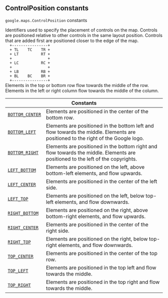 
<h2 id="ControlPosition">ControlPosition constants</h2>
<p>
<code><span itemprop="path">google.maps</span>.<span itemprop="name">ControlPosition</span></code>
constants
</p>
<p>Identifiers used to specify the placement of controls on the map. Controls are positioned relative to other controls in the same layout position. Controls that are added first are positioned closer to the edge of the map. <code> <br>&nbsp;&nbsp;+----------------+ <br>&nbsp;&nbsp;+&nbsp;TL&nbsp;&nbsp;&nbsp;&nbsp;TC&nbsp;&nbsp;&nbsp;&nbsp;TR + <br>&nbsp;&nbsp;+&nbsp;LT&nbsp;&nbsp;&nbsp;&nbsp;&nbsp;&nbsp;&nbsp;&nbsp;&nbsp;&nbsp;RT + <br>&nbsp;&nbsp;+&nbsp;&nbsp;&nbsp;&nbsp;&nbsp;&nbsp;&nbsp;&nbsp;&nbsp;&nbsp;&nbsp;&nbsp;&nbsp;&nbsp;&nbsp;&nbsp;+ <br>&nbsp;&nbsp;+&nbsp;LC&nbsp;&nbsp;&nbsp;&nbsp;&nbsp;&nbsp;&nbsp;&nbsp;&nbsp;&nbsp;RC + <br>&nbsp;&nbsp;+&nbsp;&nbsp;&nbsp;&nbsp;&nbsp;&nbsp;&nbsp;&nbsp;&nbsp;&nbsp;&nbsp;&nbsp;&nbsp;&nbsp;&nbsp;&nbsp;+ <br>&nbsp;&nbsp;+&nbsp;LB&nbsp;&nbsp;&nbsp;&nbsp;&nbsp;&nbsp;&nbsp;&nbsp;&nbsp;&nbsp;RB + <br>&nbsp;&nbsp;+&nbsp;BL&nbsp;&nbsp;&nbsp;&nbsp;BC&nbsp;&nbsp;&nbsp;&nbsp;BR + <br>&nbsp;&nbsp;+----------------+ <br></code> Elements in the top or bottom row flow towards the middle of the row. Elements in the left or right column flow towards the middle of the column.</p>
<div class="devsite-table-wrapper"><table class="constants responsive" summary="ControlPosition constants">
<thead>
<tr><th colspan="2">Constants</th>
</tr></thead>
<tbody>
<tr id="ControlPosition.BOTTOM_CENTER">
<td itemprop="property"><code><a class="secret-link" href="#ControlPosition.BOTTOM_CENTER"><span>BOTTOM_CENTER</span></a></code></td>
<td>Elements are positioned in the center of the bottom row.</td>
</tr>
<tr id="ControlPosition.BOTTOM_LEFT">
<td itemprop="property"><code><a class="secret-link" href="#ControlPosition.BOTTOM_LEFT"><span>BOTTOM_LEFT</span></a></code></td>
<td>Elements are positioned in the bottom left and flow towards the middle. Elements are positioned to the right of the Google logo.</td>
</tr>
<tr id="ControlPosition.BOTTOM_RIGHT">
<td itemprop="property"><code><a class="secret-link" href="#ControlPosition.BOTTOM_RIGHT"><span>BOTTOM_RIGHT</span></a></code></td>
<td>Elements are positioned in the bottom right and flow towards the middle. Elements are positioned to the left of the copyrights.</td>
</tr>
<tr id="ControlPosition.LEFT_BOTTOM">
<td itemprop="property"><code><a class="secret-link" href="#ControlPosition.LEFT_BOTTOM"><span>LEFT_BOTTOM</span></a></code></td>
<td>Elements are positioned on the left, above bottom-left elements, and flow upwards.</td>
</tr>
<tr id="ControlPosition.LEFT_CENTER">
<td itemprop="property"><code><a class="secret-link" href="#ControlPosition.LEFT_CENTER"><span>LEFT_CENTER</span></a></code></td>
<td>Elements are positioned in the center of the left side.</td>
</tr>
<tr id="ControlPosition.LEFT_TOP">
<td itemprop="property"><code><a class="secret-link" href="#ControlPosition.LEFT_TOP"><span>LEFT_TOP</span></a></code></td>
<td>Elements are positioned on the left, below top-left elements, and flow downwards.</td>
</tr>
<tr id="ControlPosition.RIGHT_BOTTOM">
<td itemprop="property"><code><a class="secret-link" href="#ControlPosition.RIGHT_BOTTOM"><span>RIGHT_BOTTOM</span></a></code></td>
<td>Elements are positioned on the right, above bottom-right elements, and flow upwards.</td>
</tr>
<tr id="ControlPosition.RIGHT_CENTER">
<td itemprop="property"><code><a class="secret-link" href="#ControlPosition.RIGHT_CENTER"><span>RIGHT_CENTER</span></a></code></td>
<td>Elements are positioned in the center of the right side.</td>
</tr>
<tr id="ControlPosition.RIGHT_TOP">
<td itemprop="property"><code><a class="secret-link" href="#ControlPosition.RIGHT_TOP"><span>RIGHT_TOP</span></a></code></td>
<td>Elements are positioned on the right, below top-right elements, and flow downwards.</td>
</tr>
<tr id="ControlPosition.TOP_CENTER">
<td itemprop="property"><code><a class="secret-link" href="#ControlPosition.TOP_CENTER"><span>TOP_CENTER</span></a></code></td>
<td>Elements are positioned in the center of the top row.</td>
</tr>
<tr id="ControlPosition.TOP_LEFT">
<td itemprop="property"><code><a class="secret-link" href="#ControlPosition.TOP_LEFT"><span>TOP_LEFT</span></a></code></td>
<td>Elements are positioned in the top left and flow towards the middle.</td>
</tr>
<tr id="ControlPosition.TOP_RIGHT">
<td itemprop="property"><code><a class="secret-link" href="#ControlPosition.TOP_RIGHT"><span>TOP_RIGHT</span></a></code></td>
<td>Elements are positioned in the top right and flow towards the middle.</td>
</tr>
</tbody>
</table></div>
<script src="replace_links.js"></script>
